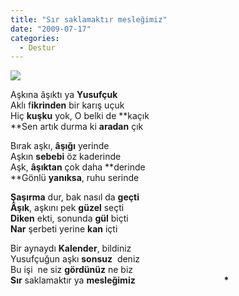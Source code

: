 ```yaml
---
title: "Sır saklamaktır mesleğimiz"
date: "2009-07-17"
categories: 
  - Destur
---
```


![](/uploads/image/800px-Sympetrum_flaveolum_-_side_(aka)(1).jpg)

Aşkına âşıktı ya **Yusufçuk**  
Aklı f**ikrinden** bir karış uçuk  
Hiç **kuşku** yok, O belki de **kaçık  
**Sen artık durma ki **aradan** çık

Bırak aşkı, **âşığı** yerinde  
Aşkın **sebebi** öz kaderinde  
Aşk, **âşıktan** çok daha **derinde  
**Gönlü **yanıksa**, ruhu serinde

**Şaşırma** dur, bak nasıl da **geçti  
Âşık**, aşkını pek **güzel** seçti  
**Diken** ekti, sonunda **gül** biçti  
**Nar** şerbeti yerine **kan** içti

Bir aynaydı **Kalender**, bildiniz  
Yusufçuğun aşkı **sonsuz**  deniz  
Bu işi  ne siz **gördünüz** ne biz  
**Sır** saklamaktır ya **mesleğimiz**                                    **\***
